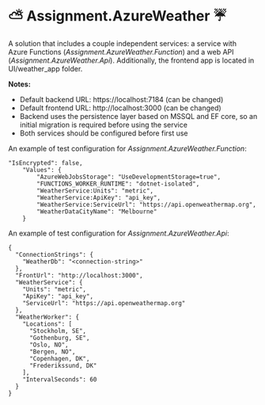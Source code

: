# ⛅ Assignment.AzureWeather ☔
A solution that includes a couple independent services: a service with Azure Functions (_Assignment.AzureWeather.Function_) and a web API (_Assignment.AzureWeather.Api_). Additionally, the frontend app is located in UI/weather_app folder.

**Notes:**
* Default backend URL: https://localhost:7184 (can be changed)
* Default frontend URL: http://localhost:3000 (can be changed)
* Backend uses the persistence layer based on MSSQL and EF core, so an initial migration is required before using the service
* Both services should be configured before first use

An example of test configuration for _Assignment.AzureWeather.Function_:

    "IsEncrypted": false,
        "Values": {
            "AzureWebJobsStorage": "UseDevelopmentStorage=true",
            "FUNCTIONS_WORKER_RUNTIME": "dotnet-isolated",
            "WeatherService:Units": "metric",
            "WeatherService:ApiKey": "api_key",
            "WeatherService:ServiceUrl": "https://api.openweathermap.org",
            "WeatherDataCityName": "Melbourne"
        }
        

An example of test configuration for _Assignment.AzureWeather.Api_:

    {
      "ConnectionStrings": {
        "WeatherDb": "<connection-string>"
      },
      "FrontUrl": "http://localhost:3000",
      "WeatherService": {
        "Units": "metric",
        "ApiKey": "api_key",
        "ServiceUrl": "https://api.openweathermap.org"
      },
      "WeatherWorker": {
        "Locations": [
          "Stockholm, SE",
          "Gothenburg, SE",
          "Oslo, NO",
          "Bergen, NO",
          "Copenhagen, DK",
          "Frederikssund, DK"
        ],
        "IntervalSeconds": 60
      }
    }
